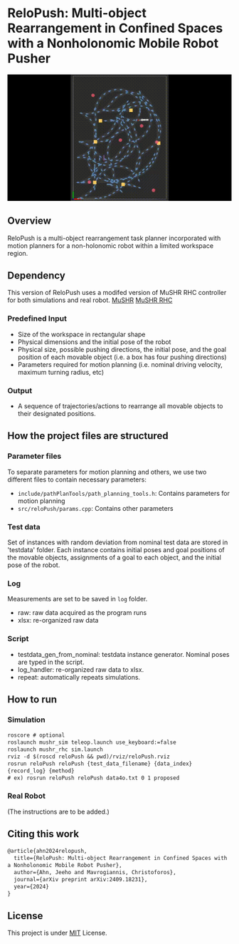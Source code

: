 # ReloPush: Multi-object Rearrangement in Confined Spaces with a Nonholonomic Mobile Robot Pusher


![Obj6](readme.gif)


## Overview
ReloPush is a multi-object rearrangement task planner incorporated with motion planners for a non-holonomic robot within a limited workspace region.

## Dependency
This version of ReloPush uses a modifed version of MuSHR RHC controller for both simulations and real robot.
[MuSHR](https://github.com/fluentrobotics/mushr)
[MuSHR RHC](https://github.com/fluentrobotics/mushr_rhc)

### Predefined Input
- Size of the workspace in rectangular shape
- Physical dimensions and the initial pose of the robot
- Physical size, possible pushing directions, the initial pose, and the goal position of each movable object (i.e. a box has four pushing directions)
- Parameters required for motion planning (i.e. nominal driving velocity, maximum turning radius, etc)

### Output
- A sequence of trajectories/actions to rearrange all movable objects to their designated positions.

## How the project files are structured

### Parameter files
To separate parameters for motion planning and others, we use two different files to contain necessary parameters:
- `include/pathPlanTools/path_planning_tools.h`: Contains parameters for motion planning
- `src/reloPush/params.cpp`: Contains other parameters

### Test data
Set of instances with random deviation from nominal test data are stored in 'testdata' folder. Each instance contains initial poses and goal positions of the movable objects, assignments of a goal to each object, and the initial pose of the robot.

### Log
Measurements are set to be saved in `log` folder.
- raw: raw data acquired as the program runs
- xlsx: re-organized raw data

### Script
- testdata_gen_from_nominal: testdata instance generator. Nominal poses are typed in the script.
- log_handler: re-organized raw data to xlsx.
- repeat: automatically repeats simulations.

## How to run

### Simulation
```
roscore # optional
roslaunch mushr_sim teleop.launch use_keyboard:=false
roslaunch mushr_rhc sim.launch
rviz -d $(roscd reloPush && pwd)/rviz/reloPush.rviz 
rosrun reloPush reloPush {test_data_filename} {data_index} {record_log} {method}
# ex) rosrun reloPush reloPush data4o.txt 0 1 proposed
```

### Real Robot
(The instructions are to be added.)


## Citing this work
```
@article{ahn2024relopush,
  title={ReloPush: Multi-object Rearrangement in Confined Spaces with a Nonholonomic Mobile Robot Pusher},
  author={Ahn, Jeeho and Mavrogiannis, Christoforos},
  journal={arXiv preprint arXiv:2409.18231},
  year={2024}
}
```

## License
This project is under [MIT](https://opensource.org/licenses/MIT) License.